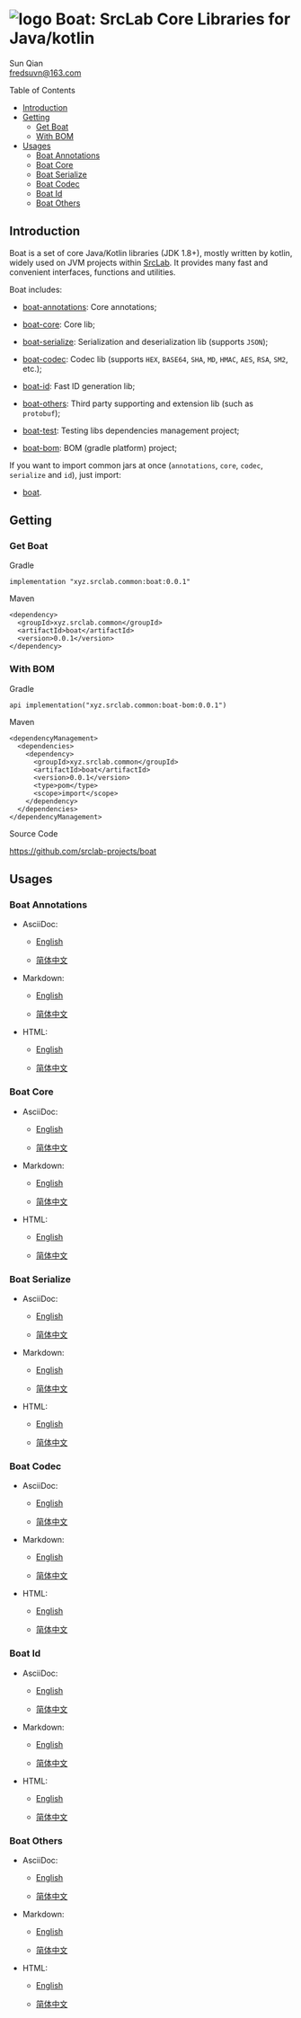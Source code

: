 # <span class="image">![logo](../logo.svg)</span> Boat: SrcLab Core Libraries for Java/kotlin

<span id="author" class="author">Sun Qian</span>  
<span id="email" class="email"><fredsuvn@163.com></span>  

Table of Contents

-   [Introduction](#_introduction)
-   [Getting](#_getting)
    -   [Get Boat](#_get_boat)
    -   [With BOM](#_with_bom)
-   [Usages](#_usages)
    -   [Boat Annotations](#_boat_annotations)
    -   [Boat Core](#_boat_core)
    -   [Boat Serialize](#_boat_serialize)
    -   [Boat Codec](#_boat_codec)
    -   [Boat Id](#_boat_id)
    -   [Boat Others](#_boat_others)

## Introduction

Boat is a set of core Java/Kotlin libraries (JDK 1.8+), mostly written
by kotlin, widely used on JVM projects within
[SrcLab](https://github.com/srclab-projects). It provides many fast and
convenient interfaces, functions and utilities.

Boat includes:

-   [boat-annotations](../boat-annotations/README.md): Core annotations;

-   [boat-core](../boat-core/README.md): Core lib;

-   [boat-serialize](../boat-serialize/README.md): Serialization and
    deserialization lib (supports `JSON`);

-   [boat-codec](../boat-codec/README.md): Codec lib (supports `HEX`,
    `BASE64`, `SHA`, `MD`, `HMAC`, `AES`, `RSA`, `SM2`, etc.);

-   [boat-id](../boat-id/README.md): Fast ID generation lib;

-   [boat-others](../boat-others/README.md): Third party supporting and
    extension lib (such as `protobuf`);

-   [boat-test](../boat-test/): Testing libs dependencies management
    project;

-   [boat-bom](../boat-bom/): BOM (gradle platform) project;

If you want to import common jars at once (`annotations`, `core`,
`codec`, `serialize` and `id`), just import:

-   [boat](../boat/).

## Getting

### Get Boat

Gradle

    implementation "xyz.srclab.common:boat:0.0.1"

Maven

    <dependency>
      <groupId>xyz.srclab.common</groupId>
      <artifactId>boat</artifactId>
      <version>0.0.1</version>
    </dependency>

### With BOM

Gradle

    api implementation("xyz.srclab.common:boat-bom:0.0.1")

Maven

    <dependencyManagement>
      <dependencies>
        <dependency>
          <groupId>xyz.srclab.common</groupId>
          <artifactId>boat</artifactId>
          <version>0.0.1</version>
          <type>pom</type>
          <scope>import</scope>
        </dependency>
      </dependencies>
    </dependencyManagement>

Source Code

<https://github.com/srclab-projects/boat>

## Usages

### Boat Annotations

-   AsciiDoc:

    -   [English](../boat-annotations/docs/README_en.adoc)

    -   [简体中文](../boat-annotations/docs/README_zh.adoc)

-   Markdown:

    -   [English](../boat-annotations/docs/README_en.md)

    -   [简体中文](../boat-annotations/docs/README_zh.md)

-   HTML:

    -   [English](../boat-annotations/docs/README_en.html)

    -   [简体中文](../boat-annotations/docs/README_zh.html)

### Boat Core

-   AsciiDoc:

    -   [English](../boat-core/docs/README_en.adoc)

    -   [简体中文](../boat-core/docs/README_zh.adoc)

-   Markdown:

    -   [English](../boat-core/docs/README_en.md)

    -   [简体中文](../boat-core/docs/README_zh.md)

-   HTML:

    -   [English](../boat-core/docs/README_en.html)

    -   [简体中文](../boat-core/docs/README_zh.html)

### Boat Serialize

-   AsciiDoc:

    -   [English](../boat-serialize/docs/README_en.adoc)

    -   [简体中文](../boat-serialize/docs/README_zh.adoc)

-   Markdown:

    -   [English](../boat-serialize/docs/README_en.md)

    -   [简体中文](../boat-serialize/docs/README_zh.md)

-   HTML:

    -   [English](../boat-serialize/docs/README_en.html)

    -   [简体中文](../boat-serialize/docs/README_zh.html)

### Boat Codec

-   AsciiDoc:

    -   [English](../boat-codec/docs/README_en.adoc)

    -   [简体中文](../boat-codec/docs/README_zh.adoc)

-   Markdown:

    -   [English](../boat-codec/docs/README_en.md)

    -   [简体中文](../boat-codec/docs/README_zh.md)

-   HTML:

    -   [English](../boat-codec/docs/README_en.html)

    -   [简体中文](../boat-codec/docs/README_zh.html)

### Boat Id

-   AsciiDoc:

    -   [English](../boat-id/docs/README_en.adoc)

    -   [简体中文](../boat-id/docs/README_zh.adoc)

-   Markdown:

    -   [English](../boat-id/docs/README_en.md)

    -   [简体中文](../boat-id/docs/README_zh.md)

-   HTML:

    -   [English](../boat-id/docs/README_en.html)

    -   [简体中文](../boat-id/docs/README_zh.html)

### Boat Others

-   AsciiDoc:

    -   [English](../boat-others/docs/README_en.adoc)

    -   [简体中文](../boat-others/docs/README_zh.adoc)

-   Markdown:

    -   [English](../boat-others/docs/README_en.md)

    -   [简体中文](../boat-others/docs/README_zh.md)

-   HTML:

    -   [English](../boat-others/docs/README_en.html)

    -   [简体中文](../boat-others/docs/README_zh.html)
